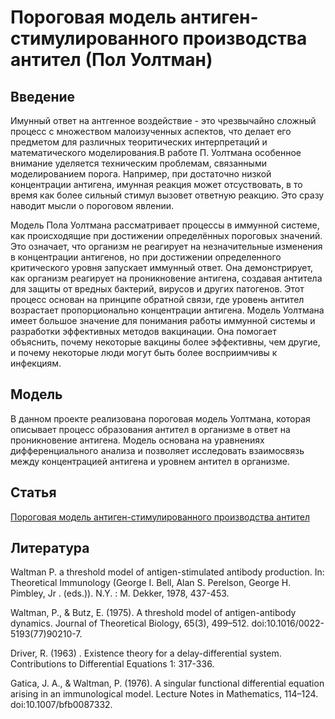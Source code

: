 # Пороговая модель антиген-стимулированного производства антител (Пол Уолтман)

## Введение

Имунный ответ на антгенное воздействие - это чрезвычайно сложный процесс с множеством малоизученных аспектов, что делает его предметом для различных теоритических интерпретаций и математического моделирования.В работе П. Уолтмана особенное внимание уделяется техническим проблемам, связанными моделированием порога. Например, при достаточно низкой концентрации антигена, имунная реакция может отсуствовать, в то время как более сильный стимул вызовет ответную реакцию. Это сразу наводит мысли о пороговом явлении. 

Модель Пола Уолтмана рассматривает процессы в иммунной системе, как происходящие при достижении определённых пороговых значений. Это означает, что организм не реагирует на незначительные изменения в концентрации антигенов, но при достижении определенного критического уровня запускает иммунный ответ. Она демонстрирует, как организм реагирует на проникновение антигена, создавая антитела для защиты от вредных бактерий, вирусов и других патогенов. Этот процесс основан на принципе обратной связи, где уровень антител возрастает пропорционально концентрации антигена. Модель Уолтмана имеет большое значение для понимания работы иммунной системы и разработки эффективных методов вакцинации. Она помогает объяснить, почему некоторые вакцины более эффективны, чем другие, и почему некоторые люди могут быть более восприимчивы к инфекциям. 


## Модель
В данном проекте реализована пороговая модель Уолтмана, которая описывает процесс образования антител в организме в ответ на проникновение антигена. Модель основана на уравнениях дифференциального анализа и позволяет исследовать взаимосвязь между концентрацией антигена и уровнем антител в организме.

## Статья

[Пороговая модель антиген-стимулированного производства антител](https://www.overleaf.com/read/rdwpdjfsdzfd#7db9c9)

## Литература
Waltman P. a threshold model of antigen-stimulated antibody production. In: Theoretical Immunology (George I. Bell, Alan S. Perelson, George H. Pimbley, Jr . (eds.)). N.Y. : M. Dekker, 1978, 437-453. 

Waltman, P., & Butz, E. (1975). A threshold model of antigen-antibody dynamics. Journal of Theoretical Biology, 65(3), 499–512. doi:10.1016/0022-5193(77)90210-7.

Driver, R. (1963) . Existence theory for a delay-differential system. Contributions to Differential Equations 1: 317-336.

Gatica, J. A., & Waltman, P. (1976). A singular functional differential equation arising in an immunological model. Lecture Notes in Mathematics, 114–124. doi:10.1007/bfb0087332.